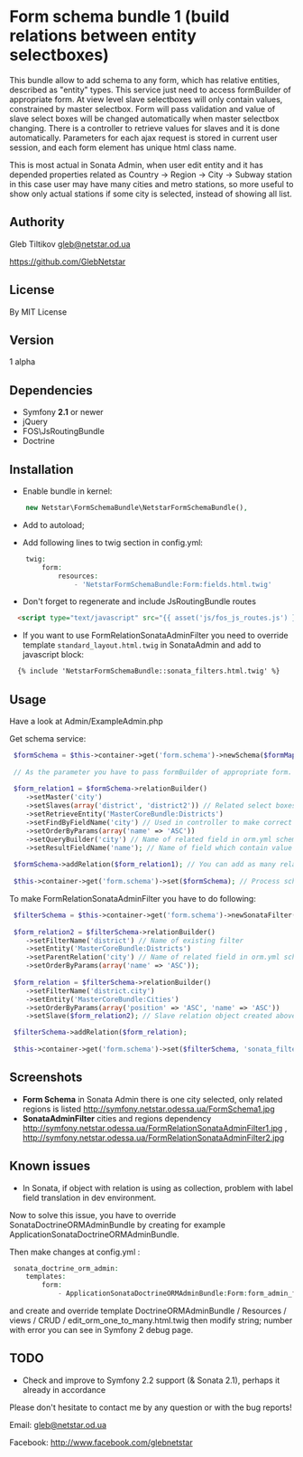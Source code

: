 Form schema bundle 1 (build relations between entity selectboxes)
========

 This bundle allow to add schema to any form, which has relative entities, described as "entity" types.
 This service just need to access formBuilder of appropriate form.
 At view level slave selectboxes will only contain values, constrained by master selectbox.
 Form will pass validation and value of slave select boxes will be changed automatically when master selectbox changing.
 There is a controller to retrieve values for slaves and it is done automatically.
 Parameters for each ajax request is stored in current user session, and each form element has unique html class name.
 
 This is most actual in Sonata Admin, when user edit entity and it has depended properties related as Country -> Region -> City -> Subway station
 in this case user may have many cities and metro stations, so more useful to show only actual stations if some city is selected,
 instead of showing all list.


Authority
---------

 Gleb Tiltikov <gleb@netstar.od.ua>
 
 https://github.com/GlebNetstar


License
-------

 By MIT License


Version
-------

 1 alpha


Dependencies
------------

 - Symfony **2.1** or newer
 - jQuery
 - FOS\JsRoutingBundle
 - Doctrine


Installation
------------

  - Enable bundle in kernel:
``` php
 	new Netstar\FormSchemaBundle\NetstarFormSchemaBundle(),
```
 
  - Add to autoload;
 
  - Add following lines to twig section in config.yml:
``` php
 	twig:
	    form:
        	resources:
	            - 'NetstarFormSchemaBundle:Form:fields.html.twig'
```
  - Don't forget to regenerate and include JsRoutingBundle routes
``` html
  <script type="text/javascript" src="{{ asset('js/fos_js_routes.js') }}"></script> 
```
            
  - If you want to use FormRelationSonataAdminFilter you need to override template
    ``standard_layout.html.twig`` in SonataAdmin and add to javascript block:
``` html
  {% include 'NetstarFormSchemaBundle::sonata_filters.html.twig' %}
```

Usage
-----

 Have a look at Admin/ExampleAdmin.php
 
 Get schema service:
 
``` php
 $formSchema = $this->container->get('form.schema')->newSchema($formMapper->getFormBuilder()); // Creation of FormSchema object
 
 // As the parameter you have to pass formBuilder of appropriate form.
 
 $form_relation1 = $formSchema->relationBuilder()
	->setMaster('city')
	->setSlaves(array('district', 'district2')) // Related select boxes
	->setRetrieveEntity('MasterCoreBundle:Districts')
	->setFindByFieldName('city') // Used in controller to make correct requests
	->setOrderByParams(array('name' => 'ASC'))
	->setQueryBuilder('city') // Name of related field in orm.yml schema
	->setResultFieldName('name'); // Name of field which contain value showing in slave selectbox after update
	
 $formSchema->addRelation($form_relation1); // You can add as many relatins as you wish, they also can contain subrelations.
 
 $this->container->get('form.schema')->set($formSchema); // Process schema
```
 
 
 
 To make FormRelationSonataAdminFilter you have to do following:
 
``` php
 $filterSchema = $this->container->get('form.schema')->newSonataFilter(); // Creation of SonataFilter object
		
 $form_relation2 = $filterSchema->relationBuilder()
	->setFilterName('district') // Name of existing filter
	->setEntity('MasterCoreBundle:Districts')
	->setParentRelation('city') // Name of related field in orm.yml schema
	->setOrderByParams(array('name' => 'ASC'));
 
 $form_relation = $filterSchema->relationBuilder()
	->setFilterName('district.city')
	->setEntity('MasterCoreBundle:Cities')
	->setOrderByParams(array('position' => 'ASC', 'name' => 'ASC'))
	->setSlave($form_relation2); // Slave relation object created above

 $filterSchema->addRelation($form_relation);
 
 $this->container->get('form.schema')->set($filterSchema, 'sonata_filter'); // 'sonata_filter' string in parameter is to switch Sonata Filter processing instead of Form Relation
```


Screenshots
------------

 - **Form Schema** in Sonata Admin there is one city selected, only related regions is listed http://symfony.netstar.odessa.ua/FormSchema1.jpg
 - **SonataAdminFilter** cities and regions dependency http://symfony.netstar.odessa.ua/FormRelationSonataAdminFilter1.jpg , http://symfony.netstar.odessa.ua/FormRelationSonataAdminFilter2.jpg
 

Known issues
------------

 - In Sonata, if object with relation is using as collection, problem with label field translation in dev environment.
 
 Now to solve this issue, you have to override SonataDoctrineORMAdminBundle by creating for example ApplicationSonataDoctrineORMAdminBundle.
 
 Then make changes at config.yml :
``` php
 sonata_doctrine_orm_admin:
    templates:
        form:
            - ApplicationSonataDoctrineORMAdminBundle:Form:form_admin_fields.html.twig 
```
 and create and override template DoctrineORMAdminBundle / Resources / views / CRUD / edit_orm_one_to_many.html.twig
 then modify string; number with error you can see in Symfony 2 debug page.



TODO
----

 - Check and improve to Symfony 2.2 support (& Sonata 2.1), perhaps it already in accordance 
 


Please don't hesitate to contact me by any question or with the bug reports!

Email: gleb@netstar.od.ua

Facebook: http://www.facebook.com/glebnetstar



